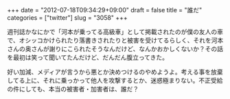 +++
date = "2012-07-18T09:34:29+09:00"
draft = false
title = "誰だ"
categories = ["twitter"]
slug = "3058"
+++

週刊誌かなにかで「河本が乗ってる高級車」として掲載されたのが僕の友人の車で、オシッコかけられたり落書きされたりと被害を受けてるらしく、それを河本さんの奥さんが謝りにこられたそうなんだけど、なんかおかしくないか？その話を最初は笑って聞いてたんだけど、だんだん腹立ってきた。

好い加減、メディアが言うから悪とか決めつけるのやめようよ。考える事を放棄してる上に、それに乗っかって他人を攻撃するとか、迷惑極まりない。不正受給の件にしても、本当の被害者・加害者は、誰だ？
